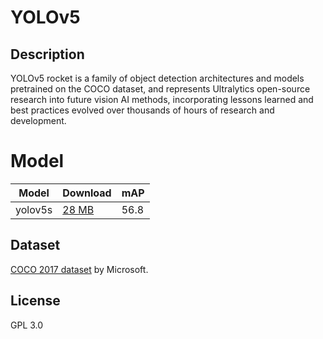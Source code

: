<!--- SPDX-License-Identifier: GPL-3.0 -->

# YOLOv5

## Description
YOLOv5 rocket is a family of object detection architectures and models pretrained on the COCO dataset, and represents Ultralytics open-source research into future vision AI methods, incorporating lessons learned and best practices evolved over thousands of hours of research and development.

# Model
|Model              |Download                   |mAP                |
|-------------------|:--------------------------|:------------------|
|yolov5s            |[28 MB](yolov5s.onnx)      |56.8               |

## Dataset
[COCO 2017 dataset](http://cocodataset.org) by Microsoft.

## License
GPL 3.0
